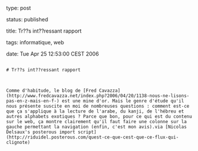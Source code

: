 type: post
status: published
title: Tr??s int??ressant rapport
tags: informatique, web
date: Tue Apr 25 12:53:00 CEST 2006
~~~~~~
# Tr??s int??ressant rapport

Comme d'habitude, le blog de [Fred Cavazza](http://www.fredcavazza.net/index.php?2006/04/20/1138-nous-ne-lisons-pas-en-z-mais-en-f-) est une mine d'or. Mais le genre d'étude qu'il nous présente suscite en moi de nombreuses questions : comment est-ce que ça s'applique à la lecture de l'arabe, du kanji, de l'hébreu et autres alphabets exotiques ? Parce que bon, pour ce qui est du contenu sur le web, ça montre clairement qu'il faut faire une colonne sur la gauche permettant la navigation (enfin, c'est mon avis).via [Nicolas Delsaux's posterous import script](http://riduidel.posterous.com/quest-ce-que-cest-que-ce-flux-qui-clignote)